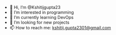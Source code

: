- 👋 Hi, I’m @Kshitijgupta23
- 👀 I’m interested in programming
- 🌱 I’m currently learning DevOps
- 💞️ I’m looking for new projects
- 📫 How to reach me: kshitij.gupta2301@gmail.com

<!---
Kshitijgupta23/Kshitijgupta23 is a ✨ special ✨ repository because its `README.md` (this file) appears on your GitHub profile.
You can click the Preview link to take a look at your changes.
--->

